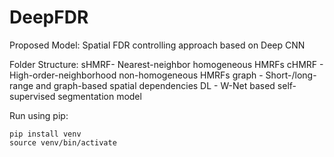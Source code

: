 # DeepFDR
Proposed Model: Spatial FDR controlling approach based on Deep CNN

Folder Structure:
sHMRF- Nearest-neighbor homogeneous HMRFs
cHMRF - High-order-neighborhood non-homogeneous HMRFs
graph - Short-/long-range and graph-based spatial dependencies
DL - W-Net based self-supervised segmentation model

Run using pip:
```
pip install venv
source venv/bin/activate
```




